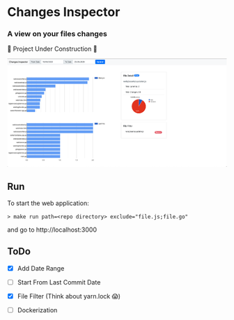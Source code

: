 # Changes Inspector
### A view on your files changes

:construction: Project Under Construction :construction:

![Screenshot](https://github.com/giodiblasi/ChangeInspector/blob/master/screenshots/example.png)

## Run
To start the web application:
```
> make run path=<repo directory> exclude="file.js;file.go"
```
and go to http://localhost:3000

## ToDo
- [x] Add Date Range 
- [ ] Start From Last Commit Date
- [x] File Filter (Think about yarn.lock :scream:)
- [ ] Dockerization


